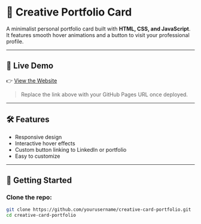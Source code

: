 # 🎨 Creative Portfolio Card

A minimalist personal portfolio card built with **HTML, CSS, and JavaScript**.  
It features smooth hover animations and a button to visit your professional profile.

---

## 🔗 Live Demo

👉 [View the Website]([https://yourusername.github.io/creative-card-portfolio/)

> Replace the link above with your GitHub Pages URL once deployed.

---

## 🛠️ Features

- Responsive design
- Interactive hover effects
- Custom button linking to LinkedIn or portfolio
- Easy to customize

---

## 🚀 Getting Started

### Clone the repo:

```bash
git clone https://github.com/yourusername/creative-card-portfolio.git
cd creative-card-portfolio
